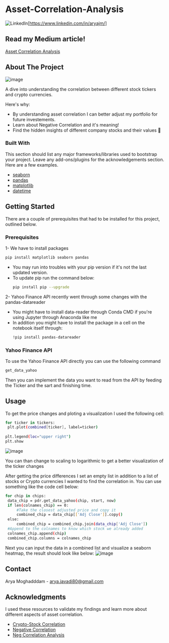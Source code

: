 # Asset-Correlation-Analysis

<div id="top"></div>

<!--
*** I'm using markdown "reference style" links for readability.
*** Reference links are enclosed in brackets [ ] instead of parentheses ( ).
*** See the bottom of this document for the declaration of the reference variables
*** for contributors-url, forks-url, etc. This is an optional, concise syntax you may use.
*** https://www.markdownguide.org/basic-syntax/#reference-style-links
-->

<!-- PROJECT SHIELDS -->
<!--
*** I'm using markdown "reference style" links for readability.
*** Reference links are enclosed in brackets [ ] instead of parentheses ( ).
*** See the bottom of this document for the declaration of the reference variables
*** for contributors-url, forks-url, etc. This is an optional, concise syntax you may use.
*** https://www.markdownguide.org/basic-syntax/#reference-style-links
-->
![LinkedIn](https://img.shields.io/badge/linkedin-%230077B5.svg?style=for-the-badge&logo=linkedin&logoColor=white)[https://www.linkedin.com/in/aryajm/]

## Read my Medium article!

[Asset Correlation Analysis](https://medium.com/@arya.javadi80/asset-correlation-analysis-bce2b58ee0ae)

<!-- ABOUT THE PROJECT -->
## About The Project

![image](https://user-images.githubusercontent.com/63557848/155867059-dfc4407f-6cb9-4fba-97c2-d1736b7feba8.png)


A dive into understanding the correlation between different stock tickers and crypto currencies.

Here's why:
* By understanding asset correlation I can better adjust my portfolio for future investements.
* Learn about Negative Correlation and it's meaning!
* Find the hidden insights of different company stocks and their values :thinking:



### Built With

This section should list any major frameworks/libraries used to bootstrap your project. Leave any add-ons/plugins for the acknowledgements section. Here are a few examples.

* [seaborn](https://seaborn.pydata.org/)
* [pandas](https://pandas.pydata.org/)
* [matplotlib](https://matplotlib.org/)
* [datetime](https://docs.python.org/3/library/datetime.html)



<!-- GETTING STARTED -->
## Getting Started

There are a couple of prerequisites that had to be installed for this project, outlined below.

### Prerequisites

1- We have to install packages
  ```sh
  pip install matplotlib seaborn pandas 
  ```
- You may run into troubles with your pip version if it's not the last updated version.
- To update pip run the command below:
  ```sh
  pip install pip --upgrade
  ```
2- Yahoo Finance API recently went through some changes with the pandas-datareader
- You might have to install data-reader through Conda CMD if you're using Jupyter through Anaconda like me
- In addition you might have to install the package in a cell on the notebook itself through:
  ```sh
  !pip install pandas-datareader
  ```
### Yahoo Finance API
To use the Yahoo Finance API directly you can use the following command
   ```sh
   get_data_yahoo
   ```
Then you can implement the data you want to read from the API by feeding the Ticker and the sart and finishing time.

<!-- USAGE EXAMPLES -->
## Usage

To get the price changes and ploting a visualization I used the following cell:
   ```sh
   for ticker in tickers:
    plt.plot(combined[ticker], label=ticker)
    
plt.legend(loc="upper right")
plt.show
   ```
   ![image](https://user-images.githubusercontent.com/63557848/155867635-a9cd66a5-c678-4577-a598-92bb212f5659.png)

   You can than change to scaling to logarithmic to get a better visualization of the ticker changes

After getting the price differences I set an empty list in addition to a list of stocks or Crypto currencies I wanted to find the correlation in.
You can use something like the code cell below:

   ```sh
for chip in chips:
    data_chip = pdr.get_data_yahoo(chip, start, now)
    if len(colnames_chip) == 0:
        #Take the closest adjusted price and copy it
        combined_chip = data_chip[['Adj Close']].copy()
    else:
        combined_chip = combined_chip.join(data_chip['Adj Close'])
    #Append to the colnames to know which stock we already added
    colnames_chip.append(chip)
    combined_chip.columns = colnames_chip
   ```
Next you can input the data in a combined list and visualize a seaborn heatmap, the result should look like below:
![image](https://user-images.githubusercontent.com/63557848/155867707-7831baf5-f0e5-4ba3-8ec7-935391428c83.png)


<!-- CONTACT -->
## Contact

Arya Moghadddam - arya.javadi80@gmail.com

<!-- ACKNOWLEDGMENTS -->
## Acknowledgments

I used these resources to validate my findings and learn more about different aspects of asset correlation.

* [Crypto-Stock Correlation](https://www.barrons.com/articles/crypto-and-stocks-look-increasingly-correlated-thats-raised-risk-fears-51642207952)
* [Negative Correlation](https://www.investopedia.com/ask/answers/040815/how-should-i-interpret-negative-correlation.asp)
* [Neg Correlation Analysis](https://learn.robinhood.com/articles/dhlLGCRuKy6YZY6k2bLPM/what-is-negative-correlation/)



<!-- MARKDOWN LINKS & IMAGES -->
<!-- https://www.markdownguide.org/basic-syntax/#reference-style-links -->
[contributors-shield]: https://img.shields.io/github/contributors/othneildrew/Best-README-Template.svg?style=for-the-badge
[contributors-url]: https://github.com/othneildrew/Best-README-Template/graphs/contributors
[forks-shield]: https://img.shields.io/github/forks/othneildrew/Best-README-Template.svg?style=for-the-badge
[forks-url]: https://github.com/othneildrew/Best-README-Template/network/members
[stars-shield]: https://img.shields.io/github/stars/othneildrew/Best-README-Template.svg?style=for-the-badge
[stars-url]: https://github.com/othneildrew/Best-README-Template/stargazers
[issues-shield]: https://img.shields.io/github/issues/othneildrew/Best-README-Template.svg?style=for-the-badge
[issues-url]: https://github.com/othneildrew/Best-README-Template/issues
[license-shield]: https://img.shields.io/github/license/othneildrew/Best-README-Template.svg?style=for-the-badge
[license-url]: https://github.com/othneildrew/Best-README-Template/blob/master/LICENSE.txt
[linkedin-shield]: https://img.shields.io/badge/-LinkedIn-black.svg?style=for-the-badge&logo=linkedin&colorB=555
[linkedin-url]: https://linkedin.com/in/othneildrew
[product-screenshot]: images/screenshot.png


